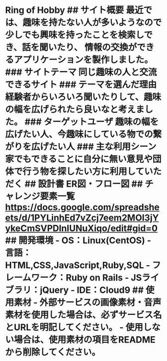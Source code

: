 # Ring of Hobby  ## サイト概要  最近では、趣味を持たない人が多いようなので 少しでも興味を持ったことを検索しでき、話を聞いたり、 情報の交換ができるアプリケーションを製作しました。  ### サイトテーマ  同じ趣味の人と交流できるサイト  ### テーマを選んだ理由  経験者からいろいろ聞いたりして、趣味の幅を広げられたら良いなと考えました。  ### ターゲットユーザ  趣味の幅を広げたい人、今趣味にしている物での繋がりを広げたい人  ### 主な利用シーン  家でもできることに自分に無い意見や団体で行う物を探したい方に利用していただく  ## 設計書 ER図・フロー図  ## チャレンジ要素一覧 https://docs.google.com/spreadsheets/d/1PYLinhEd7vZcj7eem2MOI3jYykeCmSVPDlnIUNuXiqo/edit#gid=0  ## 開発環境 - OS：Linux(CentOS) - 言語：HTML,CSS,JavaScript,Ruby,SQL - フレームワーク：Ruby on Rails - JSライブラリ：jQuery - IDE：Cloud9  ## 使用素材 - 外部サービスの画像素材・音声素材を使用した場合は、必ずサービス名とURLを明記してください。 - 使用しない場合は、使用素材の項目をREADMEから削除してください。
